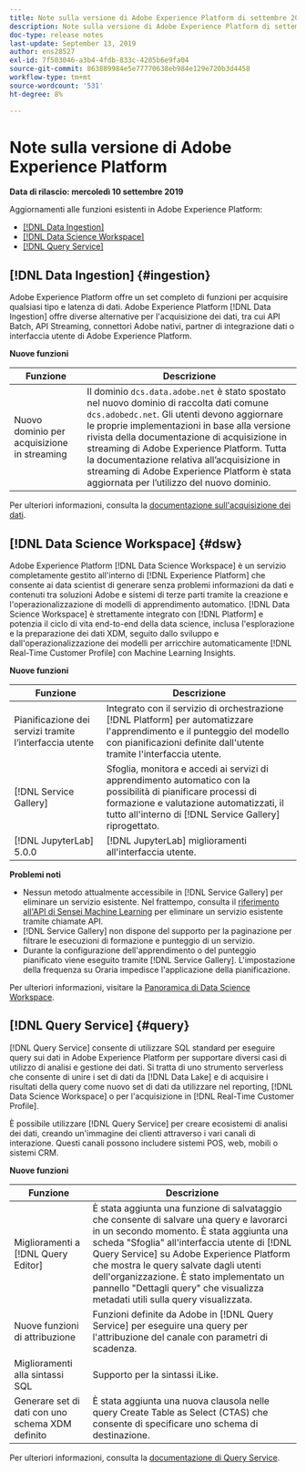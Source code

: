 ```yaml
---
title: Note sulla versione di Adobe Experience Platform di settembre 2019
description: Note sulla versione di Adobe Experience Platform di settembre 2019.
doc-type: release notes
last-update: September 13, 2019
author: ens28527
exl-id: 7f503046-a3b4-4fdb-833c-4205b6e9fa04
source-git-commit: 863889984e5e77770638eb984e129e720b3d4458
workflow-type: tm+mt
source-wordcount: '531'
ht-degree: 8%

---
```


# Note sulla versione di Adobe Experience Platform

**Data di rilascio: mercoledì 10 settembre 2019**

Aggiornamenti alle funzioni esistenti in Adobe Experience Platform:

* [[!DNL Data Ingestion]](#ingestion)
* [[!DNL Data Science Workspace]](#dsw)
* [[!DNL Query Service]](#query)

## [!DNL Data Ingestion] {#ingestion}

Adobe Experience Platform offre un set completo di funzioni per acquisire qualsiasi tipo e latenza di dati. Adobe Experience Platform [!DNL Data Ingestion] offre diverse alternative per l&#39;acquisizione dei dati, tra cui API Batch, API Streaming, connettori Adobe nativi, partner di integrazione dati o interfaccia utente di Adobe Experience Platform.

**Nuove funzioni**

| Funzione | Descrizione |
| ----------- | ---------- |
| Nuovo dominio per acquisizione in streaming | Il dominio `dcs.data.adobe.net` è stato spostato nel nuovo dominio di raccolta dati comune `dcs.adobedc.net`. Gli utenti devono aggiornare le proprie implementazioni in base alla versione rivista della documentazione di acquisizione in streaming di Adobe Experience Platform. Tutta la documentazione relativa all’acquisizione in streaming di Adobe Experience Platform è stata aggiornata per l’utilizzo del nuovo dominio. |

Per ulteriori informazioni, consulta la [documentazione sull&#39;acquisizione dei dati](../../ingestion/home.md).

## [!DNL Data Science Workspace] {#dsw}

Adobe Experience Platform [!DNL Data Science Workspace] è un servizio completamente gestito all&#39;interno di [!DNL Experience Platform] che consente ai data scientist di generare senza problemi informazioni da dati e contenuti tra soluzioni Adobe e sistemi di terze parti tramite la creazione e l&#39;operazionalizzazione di modelli di apprendimento automatico. [!DNL Data Science Workspace] è strettamente integrato con [!DNL Platform] e potenzia il ciclo di vita end-to-end della data science, inclusa l&#39;esplorazione e la preparazione dei dati XDM, seguito dallo sviluppo e dall&#39;operazionalizzazione dei modelli per arricchire automaticamente [!DNL Real-Time Customer Profile] con Machine Learning Insights.

**Nuove funzioni**

| Funzione | Descrizione |
| -----------| ---------- |
| Pianificazione dei servizi tramite l’interfaccia utente | Integrato con il servizio di orchestrazione [!DNL Platform] per automatizzare l&#39;apprendimento e il punteggio del modello con pianificazioni definite dall&#39;utente tramite l&#39;interfaccia utente. |
| [!DNL Service Gallery] | Sfoglia, monitora e accedi ai servizi di apprendimento automatico con la possibilità di pianificare processi di formazione e valutazione automatizzati, il tutto all&#39;interno di [!DNL Service Gallery] riprogettato. |
| [!DNL JupyterLab] 5.0.0 | [!DNL JupyterLab] miglioramenti all&#39;interfaccia utente. |

**Problemi noti**

* Nessun metodo attualmente accessibile in [!DNL Service Gallery] per eliminare un servizio esistente. Nel frattempo, consulta il [riferimento all&#39;API di Sensei Machine Learning](https://developer.adobe.com/experience-platform-apis/references/sensei-machine-learning/) per eliminare un servizio esistente tramite chiamate API.
* [!DNL Service Gallery] non dispone del supporto per la paginazione per filtrare le esecuzioni di formazione e punteggio di un servizio.
* Durante la configurazione dell&#39;apprendimento o del punteggio pianificato viene eseguito tramite [!DNL Service Gallery]. L&#39;impostazione della frequenza su Oraria impedisce l&#39;applicazione della pianificazione.

Per ulteriori informazioni, visitare la [Panoramica di Data Science Workspace](../../data-science-workspace/home.md).

## [!DNL Query Service] {#query}

[!DNL Query Service] consente di utilizzare SQL standard per eseguire query sui dati in Adobe Experience Platform per supportare diversi casi di utilizzo di analisi e gestione dei dati. Si tratta di uno strumento serverless che consente di unire i set di dati da [!DNL Data Lake] e di acquisire i risultati della query come nuovo set di dati da utilizzare nel reporting, [!DNL Data Science Workspace] o per l&#39;acquisizione in [!DNL Real-Time Customer Profile].

È possibile utilizzare [!DNL Query Service] per creare ecosistemi di analisi dei dati, creando un&#39;immagine dei clienti attraverso i vari canali di interazione. Questi canali possono includere sistemi POS, web, mobili o sistemi CRM.

**Nuove funzioni**

| Funzione | Descrizione |
| -----------| ---------- |
| Miglioramenti a [!DNL Query Editor] | È stata aggiunta una funzione di salvataggio che consente di salvare una query e lavorarci in un secondo momento. È stata aggiunta una scheda &quot;Sfoglia&quot; all&#39;interfaccia utente di [!DNL Query Service] su Adobe Experience Platform che mostra le query salvate dagli utenti dell&#39;organizzazione. È stato implementato un pannello &quot;Dettagli query&quot; che visualizza metadati utili sulla query visualizzata. |
| Nuove funzioni di attribuzione | Funzioni definite da Adobe in [!DNL Query Service] per eseguire una query per l&#39;attribuzione del canale con parametri di scadenza. |
| Miglioramenti alla sintassi SQL | Supporto per la sintassi iLike. |
| Generare set di dati con uno schema XDM definito | È stata aggiunta una nuova clausola nelle query Create Table as Select (CTAS) che consente di specificare uno schema di destinazione. |

Per ulteriori informazioni, consulta la [documentazione di Query Service](../../query-service/home.md).
